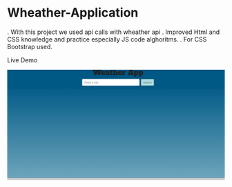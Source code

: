 # Wheather-Application


. With this project we used api  calls with wheather api
. Improved Html and CSS knowledge and practice especially JS code alghoritms.
. For CSS Bootstrap used.

Live Demo 


![](https://github.com/aliyurekli32/Wheather-Application/blob/main/Wheather_app.gif)
